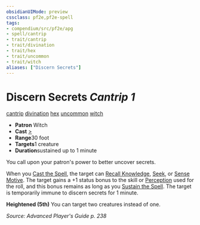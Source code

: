 ```yaml
---
obsidianUIMode: preview
cssclass: pf2e,pf2e-spell
tags:
- compendium/src/pf2e/apg
- spell/cantrip
- trait/cantrip
- trait/divination
- trait/hex
- trait/uncommon
- trait/witch
aliases: ["Discern Secrets"]
---
```

# Discern Secrets *Cantrip 1*   
[cantrip](../../Rules/traits/cantrip.md)  [divination](../../Rules/traits/divination.md)  [hex](../../Rules/traits/hex-apg.md)  [uncommon](../../Rules/traits/uncommon.md)  [witch](../../Rules/traits/witch-apg.md)  

- **Patron** Witch
- **Cast** [>](../../Rules/core-rulebook/chapter-9-playing-the-game.md#Actions "Single Action") 
- **Range**30 foot
- **Targets**1 creature
- **Duration**sustained up to 1 minute

You call upon your patron's power to better uncover secrets.

When you [Cast the Spell](../../Rules/actions/cast-a-spell.md), the target can [Recall Knowledge](../../Rules/actions/recall-knowledge.md), [Seek](../../Rules/actions/seek.md), or [Sense Motive](../../Rules/actions/sense-motive.md). The target gains a +1 status bonus to the skill or [Perception](../skills.md#Perception) used for the roll, and this bonus remains as long as you [Sustain the Spell](../../Rules/actions/sustain-a-spell.md). The target is temporarily immune to discern secrets for 1 minute.

**Heightened (5th)** You can target two creatures instead of one.

*Source: Advanced Player's Guide p. 238*